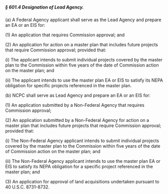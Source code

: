 ##### § 601.4 Designation of Lead Agency. #####

(a) A Federal Agency applicant shall serve as the Lead Agency and prepare an EA or an EIS for:

(1) An application that requires Commission approval; and

(2) An application for action on a master plan that includes future projects that require Commission approval; provided that:

(i) The applicant intends to submit individual projects covered by the master plan to the Commission within five years of the date of Commission action on the master plan; and

(ii) The applicant intends to use the master plan EA or EIS to satisfy its NEPA obligation for specific projects referenced in the master plan.

(b) NCPC shall serve as Lead Agency and prepare an EA or an EIS for:

(1) An application submitted by a Non-Federal Agency that requires Commission approval;

(2) An application submitted by a Non-Federal Agency for action on a master plan that includes future projects that require Commission approval; provided that:

(i) The Non-Federal Agency applicant intends to submit individual projects covered by the master plan to the Commission within five years of the date of Commission action on the master plan; and

(ii) The Non-Federal Agency applicant intends to use the master plan EA or EIS to satisfy its NEPA obligation for a specific project referenced in the master plan; and

(3) An application for approval of land acquisitions undertaken pursuant to 40 U.S.C. 8731-8732.